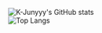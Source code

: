 ![K-Junyyy's GitHub stats](https://github-readme-stats.vercel.app/api?username=znight1020&show_icons=true&theme=defalut)  
![Top Langs](https://github-readme-stats.vercel.app/api/top-langs/?username=znight1020&layout=Demo&theme=defalut)
